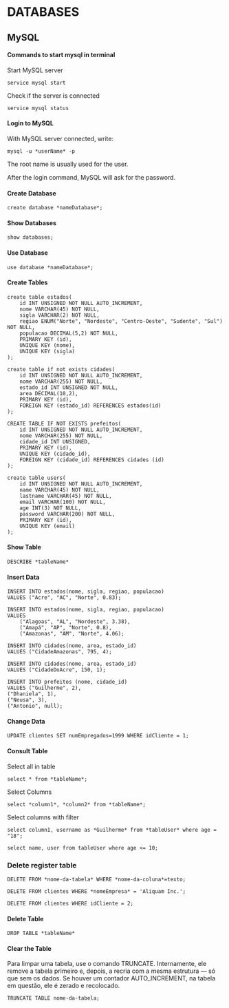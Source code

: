 # DATABASES

## MySQL 

#### Commands to start mysql in terminal

Start MySQL server

```
service mysql start 
```

Check if the server is connected

```
service mysql status
```

#### Login to MySQL

With MySQL server connected, write:

```
mysql -u *userName* -p 
```

The root name is usually used for the user.

After the login command, MySQL will ask for the password.

#### Create Database

```
create database *nameDatabase*;
```

#### Show Databases

```
show databases;
```

#### Use Database 

```
use database *nameDatabase*;
```

#### Create Tables

```
create table estados(
    id INT UNSIGNED NOT NULL AUTO_INCREMENT,
    nome VARCHAR(45) NOT NULL,
    sigla VARCHAR(2) NOT NULL, 
    regiao ENUM("Norte", "Nordeste", "Centro-Oeste", "Sudente", "Sul") NOT NULL,
    populacao DECIMAL(5,2) NOT NULL, 
    PRIMARY KEY (id),
    UNIQUE KEY (nome),
    UNIQUE KEY (sigla)
);
```

```
create table if not exists cidades(
    id INT UNSIGNED NOT NULL AUTO_INCREMENT,
    nome VARCHAR(255) NOT NULL,
    estado_id INT UNSIGNED NOT NULL, 
    area DECIMAL(10,2),
    PRIMARY KEY (id),
    FOREIGN KEY (estado_id) REFERENCES estados(id)
);
```

```
CREATE TABLE IF NOT EXISTS prefeitos(
    id INT UNSIGNED NOT NULL AUTO_INCREMENT,
    nome VARCHAR(255) NOT NULL,
    cidade_id INT UNSIGNED,
    PRIMARY KEY (id),
    UNIQUE KEY (cidade_id),
    FOREIGN KEY (cidade_id) REFERENCES cidades (id)
);
```

```
create table users(
    id INT UNSIGNED NOT NULL AUTO_INCREMENT,
    name VARCHAR(45) NOT NULL,
    lastname VARCHAR(45) NOT NULL, 
    email VARCHAR(100) NOT NULL,
    age INT(3) NOT NULL, 
    password VARCHAR(200) NOT NULL,
    PRIMARY KEY (id),
    UNIQUE KEY (email)
);
```

#### Show Table

```
DESCRIBE *tableName*
```

#### Insert Data

```
INSERT INTO estados(nome, sigla, regiao, populacao) 
VALUES ("Acre", "AC", "Norte", 0.83);
```

```
INSERT INTO estados(nome, sigla, regiao, populacao) 
VALUES 
    ("Alagoas", "AL", "Nordeste", 3.38),
    ("Amapá", "AP", "Norte", 0.8),
    ("Amazonas", "AM", "Norte", 4.06);
```   

```
INSERT INTO cidades(nome, area, estado_id)
VALUES ("CidadeAmazonas", 795, 4);
```

```
INSERT INTO cidades(nome, area, estado_id)
VALUES ("CidadeDoAcre", 150, 1);
```

```
INSERT INTO prefeitos (nome, cidade_id)
VALUES ("Guilherme", 2),
("Dhaniela", 1),
("Neusa", 3),
("Antonio", null);
```

#### Change Data

```
UPDATE clientes SET numEmpregados=1999 WHERE idCliente = 1;
```

#### Consult Table

Select all in table

```
select * from *tableName*;
```

Select Columns

```
select *column1*, *column2* from *tableName*;
```

Select columns with filter

```
select column1, username as *Guilherme* from *tableUser* where age = "18";
```

```
select name, user from tableUser where age <= 10;
```

### Delete register table 

```
DELETE FROM *nome-da-tabela* WHERE *nome-da-coluna*=texto;
```

```
DELETE FROM clientes WHERE *nomeEmpresa* = 'Aliquam Inc.';
```

```
DELETE FROM clientes WHERE idCliente = 2;
```

#### Delete Table

```
DROP TABLE *tableName*
```

#### Clear the Table

Para limpar uma tabela, use o comando TRUNCATE. Internamente, ele remove a tabela primeiro e, depois, a recria com a mesma estrutura — só que sem os dados. Se houver um contador AUTO_INCREMENT, na tabela em questão, ele é zerado e recolocado.

```
TRUNCATE TABLE nome-da-tabela;
```
 
